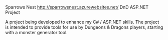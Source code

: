 Sparrows Nest 
http://sparrowsnest.azurewebsites.net/
DnD ASP.NET Project

A project being developed to enhance my C# / ASP.NET skills.
The project is intended to provide tools for use by Dungeons & Dragons players, starting with a monster generator tool.
